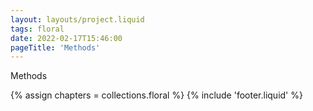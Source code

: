 ```yaml
---
layout: layouts/project.liquid
tags: floral
date: 2022-02-17T15:46:00
pageTitle: 'Methods'
---
```


Methods

{% assign chapters = collections.floral %}
{% include 'footer.liquid' %}
